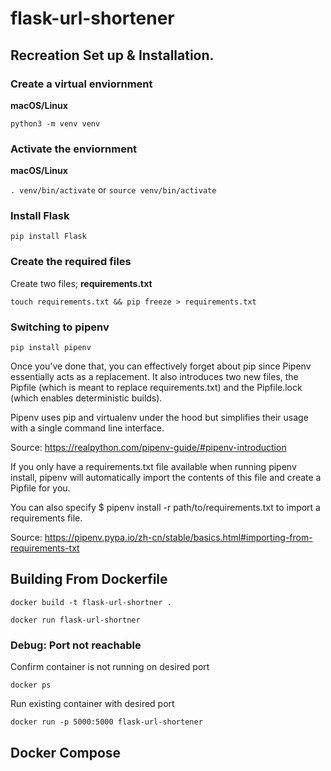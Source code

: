 # flask-url-shortener

## Recreation Set up & Installation.

### Create a virtual enviornment

**macOS/Linux**

`python3 -m venv venv`

### Activate the enviornment

**macOS/Linux**

```. venv/bin/activate```
or
```source venv/bin/activate```

### Install Flask

`pip install Flask`


### Create the required files
Create two files; **requirements.txt**

`touch requirements.txt && pip freeze > requirements.txt`


### Switching to pipenv

`pip install pipenv`

Once you’ve done that, you can effectively forget about pip since Pipenv essentially acts as a replacement. It also introduces two new files, the Pipfile (which is meant to replace requirements.txt) and the Pipfile.lock (which enables deterministic builds).

Pipenv uses pip and virtualenv under the hood but simplifies their usage with a single command line interface.

Source: https://realpython.com/pipenv-guide/#pipenv-introduction

If you only have a requirements.txt file available when running pipenv install, pipenv will automatically import the contents of this file and create a Pipfile for you.

You can also specify $ pipenv install -r path/to/requirements.txt to import a requirements file.

Source: https://pipenv.pypa.io/zh-cn/stable/basics.html#importing-from-requirements-txt


## Building From Dockerfile

`docker build -t flask-url-shortner . `

`docker run flask-url-shortner`

### Debug: Port not reachable

Confirm container is not running on desired port

`docker ps`

Run existing container with desired port

`docker run -p 5000:5000 flask-url-shortener`


## Docker Compose

